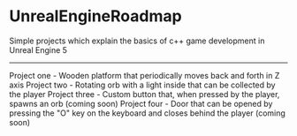 # UnrealEngineRoadmap
Simple projects which explain the basics of c++ game development in Unreal Engine 5

----
Project one - Wooden platform that periodically moves back and forth in Z axis
Project two - Rotating orb with a light inside that can be collected by the player
Project three - Custom button that, when pressed by the player, spawns an orb (coming soon)
Project four - Door that can be opened by pressing the "O" key on the keyboard and closes behind the player (coming soon)

